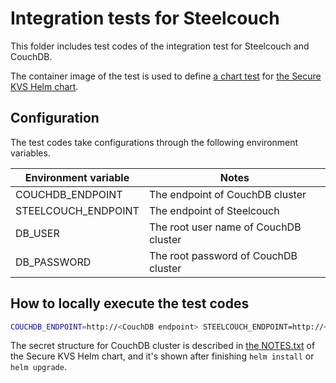# Integration tests for Steelcouch

This folder includes test codes of the integration test for Steelcouch and CouchDB.

The container image of the test is used to define [a chart test](https://helm.sh/docs/topics/chart_tests/) for [the Secure KVS Helm chart](infrastructure/helm/secure-kvs).

## Configuration

The test codes take configurations through the following environment variables.

| Environment variable | Notes |
| -------------------- | ----- |
| COUCHDB\_ENDPOINT | The endpoint of CouchDB cluster |
| STEELCOUCH\_ENDPOINT | The endpoint of Steelcouch |
| DB\_USER | The root user name of CouchDB cluster |
| DB\_PASSWORD | The root password of CouchDB cluster |

## How to locally execute the test codes

```bash
COUCHDB_ENDPOINT=http://<CouchDB endpoint> STEELCOUCH_ENDPOINT=http://<Steelcouch endpoint> DB_USER=$(kubectl get secret -n <Secure KVS namespace> <CouchDB credential secret name> -o json | jq -r '.data.adminUsername' | base64 -d) DB_PASSWORD=$(kubectl get secret -n <Secure KVS namespae> <CouchDB credential secret name> -o json | jq -r '.data.adminPassword' | base64 -d) bazel run //ns/secure-kvs/steelcouch/test
```

The secret structure for CouchDB cluster is described in [the NOTES.txt](/infrastructure/helm/secure-kvs/templates/NOTES.txt) of the Secure KVS Helm chart, and it's shown after finishing `helm install` or `helm upgrade`.

